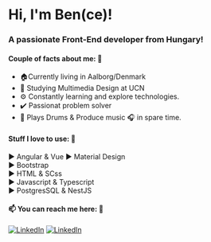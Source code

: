# Hi, I'm Ben(ce)!
### A passionate Front-End developer from Hungary!

#### Couple of facts about me: 🔽
* 🏠Currently living in Aalborg/Denmark
* 🏫 Studying Multimedia Design at UCN
* ⚙️ Constantly learning and explore technologies.
* ✔️ Passionat problem solver
* 🎵 Plays Drums & Produce music 🎧 in spare time.


#### Stuff I love to use: 🔽
▶️ Angular & Vue 
▶️ Material Design  
▶️ Bootstrap  
▶️ HTML & SCss  
▶️ Javascript & Typescript  
▶️ PostgresSQL & NestJS
  
#### 📫 You can reach me here: 🔽

  [![LinkedIn](https://img.shields.io/badge/Mark%20Bence%20Kiss-blue?style=for-the-badge&logo=linkedin)](https://www.linkedin.com/in/mark-bence-kiss/) 
  [![LinkedIn](https://img.shields.io/badge/Portfolio%20site-red?style=for-the-badge)](https://markbencekiss.com/)
  ###
